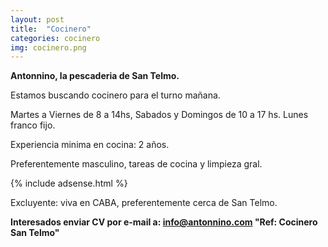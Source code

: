 ```yaml
---
layout: post
title:  "Cocinero"
categories: cocinero
img: cocinero.png
---
```






**Antonnino, la pescaderia de San Telmo.**

Estamos buscando cocinero para el turno mañana.

Martes a Viernes de 8 a 14hs, Sabados y Domingos de 10 a 17 hs. Lunes franco fijo.

Experiencia minima en cocina: 2 años.

Preferentemente masculino, tareas de cocina y limpieza gral.

{% include adsense.html %}

Excluyente: viva en CABA, preferentemente cerca de San Telmo.

**Interesados enviar CV por e-mail a: info@antonnino.com 
"Ref: Cocinero San Telmo"**
